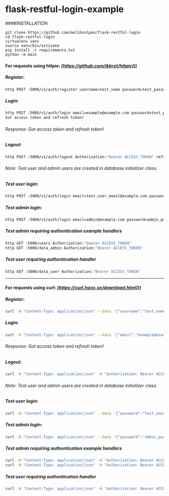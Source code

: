 # flask-restful-login-example

####INSTALLATION

```
git clone https://github.com/melihcolpan/flask-restful-login
cd flask-restful-login
virtualenv venv
source venv/bin/activate
pip install -r requirements.txt
python -m main
```

#### For requests using httpie: *[https://github.com/jkbrzt/httpie]()*

##### Register:

```sh
http POST :5000/v1/auth/register username=test_name password=test_password email=example@example.com
```

##### Login:

```sh
http POST :5000/v1/auth/login email=example@example.com password=test_password
Got access token and refresh token!
```

###### Response: Got access token and refresh token!

##### Logout:

```sh
http POST :5000/v1/auth/logout Authorization:"bearer ACCESS_TOKEN" refresh_token=REFRESH_TOKEN
```

###### Note: Test user and admin users are created in database initializer class.

##### Test user login: 

```sh
http POST :5000/v1/auth/login email=test_user_email@example.com password=test_user_pass
```

##### Test admin login: 

```sh
http POST :5000/v1/auth/login email=admin@example.com password=admin_pass
```

##### Test admin requiring authentication example handlers

```sh
http GET :5000/users Authorization:"bearer ACCESS_TOKEN"
http GET :5000/data_admin Authorization:"Bearer ACCESS_TOKEN"
```

##### Test user requiring authentication handler

```sh
http GET :5000/data_user Authorization:"Bearer ACCESS_TOKEN"
```


------------------------------------------------------------------------------------------------------------------------


#### For requests using curl: *[https://curl.haxx.se/download.html]()*

##### Register:

```sh
curl -H "Content-Type: application/json" --data '{"username":"test_name","password":"test_password", "email":"example@example.com"}' http://localhost:5000/v1/auth/register
```

##### Login:

```sh
curl -H "Content-Type: application/json" --data '{"email":"example@example.com", "password":"test_password"}' http://localhost:5000/v1/auth/login
```

###### Response: Got access token and refresh token!

##### Logout:

```sh
curl -H "Content-Type: application/json" -H "Authorization: Bearer ACCESS_TOKEN" --data '{"refresh_token":"REFRESH_TOKEN"}' http://localhost:5000/v1/auth/logout
```

###### Note: Test user and admin users are created in database initializer class.

##### Test user login: 

```sh
curl -H "Content-Type: application/json" --data '{"password":"test_user_pass", "email":"test_user_email@example.com"}' http://localhost:5000/v1/auth/login
```

##### Test admin login: 

```sh
curl -H "Content-Type: application/json" --data '{"password":"admin_pass", "email":"admin@example.com"}' http://localhost:5000/v1/auth/login
```

##### Test admin requiring authentication example handlers

```sh
curl -H "Content-Type: application/json" -H "Authorization: Bearer ACCESS_TOKEN" http://localhost:5000/users
curl -H "Content-Type: application/json" -H "Authorization: Bearer ACCESS_TOKEN" http://localhost:5000/data_admin
```

##### Test user requiring authentication handler

```sh
curl -H "Content-Type: application/json" -H "Authorization: Bearer ACCESS_TOKEN" http://localhost:5000/data_user
```